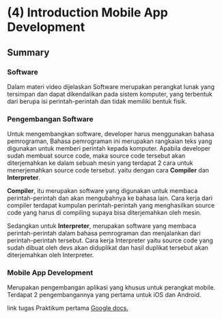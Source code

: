 # (4) Introduction Mobile App Development

## Summary

### Software

Dalam materi video dijelaskan Software merupakan perangkat lunak yang tersimpan dan dapat dikendalikan pada sistem komputer, yang terbentuk dari berupa isi perintah-perintah dan tidak memiliki bentuk fisik.

### Pengembangan Software

Untuk mengembangkan software, developer harus menggunakan bahasa pemrograman, Bahasa pemrograman ini merupakan rangkaian teks yang digunakan untuk memberi perintah kepada komputer. Apabila developer sudah membuat source code, maka source code tersebut akan diterjemahkan ke dalam sebuah mesin yang terdapat 2 cara untuk menerjemahkan source code tersebut. yaitu dengan cara **Compiler** dan **Interpreter**.

**Compiler**, itu merupakan software yang digunakan untuk membaca perintah-perintah dan akan mengubahnya ke bahasa lain. Cara kerja dari compiler terdapat kumpulan perintah-perintah yang menghasilkan source code yang harus di compiling supaya bisa diterjemahkan oleh mesin.

Sedangkan untuk **Interpreter**, merupakan software yang membaca perintah-perintah dalam bahasa pemrograman dan menjalankan dari perintah-perintah tersebut. Cara kerja Interpreter yaitu source code yang sudah dibuat oleh devs akan diduplikat dan hasil duplikat tersebut akan diterjemahkan oleh Interpreter.

### Mobile App Development

Merupakan pengembangan aplikasi yang khusus untuk perangkat mobile. Terdapat 2 pengembangannya yang pertama untuk iOS dan Android.

link tugas Praktikum pertama [Google docs.](https://docs.google.com/document/d/1fFZjCOpn1-otFzXMR5zQbhDmMeMNjYx1FJo-l8_dn60/edit?usp=sharing)